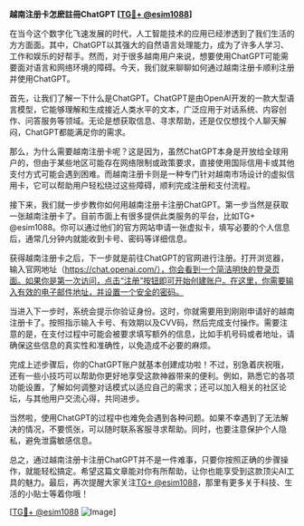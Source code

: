 **越南注册卡怎麽註冊ChatGPT [[TG💪+ @esim1088](https://t.me/s/esim1088)]**

在当今这个数字化飞速发展的时代，人工智能技术的应用已经渗透到了我们生活的方方面面。其中，ChatGPT以其强大的自然语言处理能力，成为了许多人学习、工作和娱乐的好帮手。然而，对于很多越南用户来说，想要使用ChatGPT可能需要面对语言和网络环境的障碍。今天，我们就来聊聊如何通过越南注册卡顺利注册并使用ChatGPT。

首先，让我们了解一下什么是ChatGPT。ChatGPT是由OpenAI开发的一款大型语言模型，它能够理解和生成接近人类水平的文本，广泛应用于对话系统、内容创作、问答服务等领域。无论是想获取信息、寻求帮助，还是仅仅想找个人聊天解闷，ChatGPT都能满足你的需求。

那么，为什么需要越南注册卡呢？这是因为，虽然ChatGPT本身是开放给全球用户的，但由于某些地区可能存在网络限制或政策要求，直接使用国际信用卡或其他支付方式可能会遇到困难。而越南注册卡则是一种专门针对越南市场设计的虚拟信用卡，它可以帮助用户轻松绕过这些障碍，顺利完成注册和支付流程。

接下来，我们就一步步教你如何用越南注册卡注册ChatGPT。第一步当然是获取一张越南注册卡了。目前市面上有很多提供此类服务的平台，比如TG+ @esim1088。你可以通过他们的官方网站申请一张虚拟卡，填写必要的个人信息后，通常几分钟内就能收到卡号、密码等详细信息。

获得越南注册卡之后，下一步就是前往ChatGPT的官网进行注册。打开浏览器，输入官网地址（https://chat.openai.com/），你会看到一个简洁明快的登录页面。如果你是第一次访问，点击“注册”按钮即可开始创建账户。在这里，你需要输入有效的电子邮件地址，并设置一个安全的密码。

当进入下一步时，系统会提示你验证身份。这时，你就需要用到刚刚申请好的越南注册卡了。按照指示输入卡号、有效期以及CVV码，然后完成支付操作。需要注意的是，在支付过程中可能会被要求填写额外的信息，比如手机号码或者地址，请确保这些信息的真实性和准确性，以免造成不必要的麻烦。

完成上述步骤后，你的ChatGPT账户就基本创建成功啦！不过，别急着庆祝哦，还有一些小技巧可以帮助你更好地享受这款神器带来的便利。例如，熟悉它的各项功能设置，了解如何调整对话模式以适应自己的需求；还可以加入相关的社区论坛，与其他用户交流心得，共同进步。

当然啦，使用ChatGPT的过程中也难免会遇到各种问题。如果不幸遇到了无法解决的情况，不要慌张，可以随时联系客服寻求帮助。同时，也要注意保护个人隐私，避免泄露敏感信息。

总之，通过越南注册卡注册ChatGPT并不是一件难事，只要你按照正确的步骤操作，就能轻松搞定。希望这篇文章能对你有所帮助，让你也能享受到这款顶尖AI工具的魅力。最后，再次提醒大家关注[TG+ @esim1088](https://t.me/s/esim1088)，那里有更多关于科技、生活的小贴士等着你哦！

[[TG💪+ @esim1088](https://t.me/s/esim1088) ![Image](https://i.postimg.cc/4NQfJmqS/Snipaste-2025-05-13-00-14-12.png)]